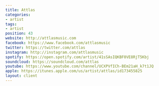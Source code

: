 ```yaml
---
title: Attlas
categories:
- artist
tags:
- artist
position: 43
website: http://attlasmusic.com
facebook: https://www.facebook.com/attlasmusic
twitter: https://twitter.com/attlas
instagram: http://instagram.com/attlasmusic
spotify: https://open.spotify.com/artist/41sSAsIQKBF0VE8RjT5Kbj
soundcloud: https://soundcloud.com/attlas
youtube: https://www.youtube.com/channel/UCXPVfICh-BEm21aH_k7t1JQ
apple: https://itunes.apple.com/us/artist/attlas/id173455825
layout: client
---
```


